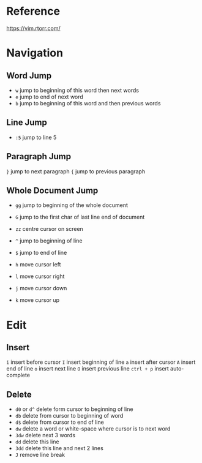 # Reference
https://vim.rtorr.com/

# Navigation
## Word Jump
- `w` jump to beginning of this word then next words
- `e` jump to end of next word
- `b` jump to beginning of this word and then previous words
## Line Jump
- `:5` jump to line 5
## Paragraph Jump
`}` jump to next paragraph
`{` jump to previous paragraph
## Whole Document Jump
- `gg` jump to beginning of the whole document
- `G` jump to the first char of last line end of document
- `zz` centre cursor on screen

- `^` jump to beginning of line
- `$` jump to end of line
- `h` move cursor left
- `l` move cursor right
- `j` move cursor down
- `k` move cursor up

# Edit
## Insert
`i` insert before cursor
`I` insert beginning of line
`a` insert after cursor
`A` insert end of line
`o` insert next line
`O` insert previous line
`ctrl + p` insert auto-complete
## Delete
- `d0` or `d^` delete form cursor to beginning of line
- `db` delete from cursor to beginning of word
- `d$` delete from cursor to end of line
- `dw` delete a word or white-space where cursor is to next word
- `3dw` delete next 3 words
- `dd` delete this line
- `3dd` delete this line and next 2 lines
- `J` remove line break
	